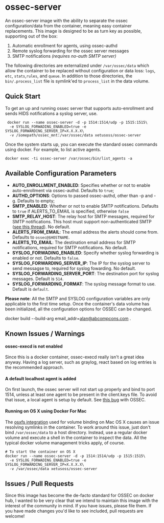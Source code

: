# ossec-server

An ossec-server image with the ability to separate the ossec configuration/data from the container, meaning easy container replacements. This image is designed to be as turn key as possible, supporting out of the box:

1. Automatic enrollment for agents, using ossec-authd
2. Remote syslog forwarding for the ossec server messages
3. SMTP notifications _(requires no-auth SMTP server)_


The following directories are externalized under `/var/ossec/data` which allow the container to be replaced without configuration or data loss: `logs`, `etc`, `stats`,`rules`, and `queue`. In addition to those directories, the `bin/.process_list` file is symlink'ed to `process_list` in the data volume.

## Quick Start

To get an up and running ossec server that supports auto-enrollment and sends HIDS notifications a syslog server, use.

```
 docker run --name ossec-server -d -p 1514:1514/udp -p 1515:1515\
  -e SYSLOG_FORWADING_ENABLED=true -e SYSLOG_FORWARDING_SERVER_IP=X.X.X.X\
  -v /somepath/ossec_mnt:/var/ossec/data xetusoss/ossec-server
```

Once the system starts up, you can execute the standard ossec commands using docker. For example, to list active agents.

```
docker exec -ti ossec-server /var/ossec/bin/list_agents -a
```

## Available Configuration Parameters

* __AUTO_ENROLLMENT_ENABLED__: Specifies whether or not to enable auto-enrollment via ossec-authd. Defaults to `true`;
* __AUTHD_OPTIONS__: Options to passed ossec-authd, other than -p and -g. Defaults to empty;
* __SMTP_ENABLED__: Whether or not to enable SMTP notifications. Defaults to `true` if ALERTS_TO_EMAIL is specified, otherwise `false`
* __SMTP_RELAY_HOST__: The relay host for SMTP messages, required for SMTP notifications. This host must support non-authenticated SMTP ([see this thread](https://ossec.uservoice.com/forums/18254-general/suggestions/803659-allow-full-confirguration-of-smtp-service-in-ossec)). No default.
* __ALERTS_FROM_EMAIL__: The email address the alerts should come from. Defaults to `ossec@$HOSTNAME`.
* __ALERTS_TO_EMAIL__: The destination email address for SMTP notifications, required for SMTP notifications. No default.
* __SYSLOG_FORWADING_ENABLED__: Specify whether syslog forwarding is enabled or not. Defaults to `false`.
* __SYSLOG_FORWARDING_SERVER_IP__: The IP for the syslog server to send messagse to, required for syslog fowarding. No default.
* __SYSLOG_FORWARDING_SERVER_PORT__: The destination port for syslog messages. Default is `514`.
* __SYSLOG_FORWARDING_FORMAT__: The syslog message format to use. Default is `default`.

**Please note**: All the SMTP and SYSLOG configuration variables are only applicable to the first time setup. Once the container's data volume has been initialized, all the configuration options for OSSEC can be changed.

docker build --build-arg email_addr=alan@abcompcons.com .

## Known Issues / Warnings

#### ossec-execd is not enabled

Since this is a docker container, ossec-execd really isn't a great idea anyway. Having a log server, such as graylog, react based on log entries is the recommended approach.

#### A default localhost agent is added

On first launch, the ossec server will not start up properly and bind to port 1514, unless at least one agent to be present in the client.keys file. To avoid that issue, a local agent is setup by default. See [this bug](https://groups.google.com/forum/#!topic/ossec-list/qeC_h3EZCxQ) with OSSEC.

#### Running on OS X using Docker For Mac

The [osxfs integration](https://docs.docker.com/docker-for-mac/osxfs/) used for volume binding on Mac OS X causes an issue resolving symlinks in the container. To work around this issue, just don't bind `/var/ossec/data` to a host directory. Instead, use a regular docker volume and execute a shell in the container to inspect the data. All the typical docker volume management tricks apply, of course.

```
# To start the container on OS X
docker run --name ossec-server -d -p 1514:1514/udp -p 1515:1515\
  -e SYSLOG_FORWADING_ENABLED=true -e SYSLOG_FORWARDING_SERVER_IP=X.X.X.X\
  -v /var/ossec/data xetusoss/ossec-server
```


## Issues /   Pull Requests

Since this image has become the de-facto standard for OSSEC on docker hub, I wanted to be very clear that we intend to maintain this image with the interest of the community in mind. If you have issues, please file them. If you have made changes you'd like to see included, pull requests are welcome!

